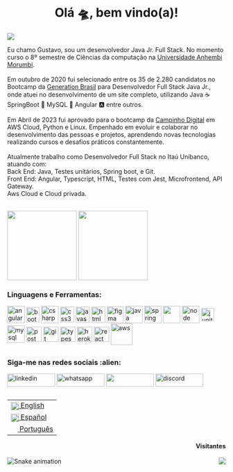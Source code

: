 <h1 align="center">Olá 🛸, bem vindo(a)! </h1>

![](https://komarev.com/ghpvc/?username=gumiqueias)

  Eu chamo Gustavo, sou um desenvolvedor Java Jr. Full Stack. No momento curso o 8º semestre de Ciências da computação na [Universidade Anhembi Morumbi](https://loja.anhembionline.com.br/).
  <br>
  <br>
  Em outubro de 2020 fui selecionado entre os 35 de 2.280 candidatos no Bootcamp da [Generation Brasil](https://brazil.generation.org) para Desenvolvedor Full Stack Java Jr., onde atuei no desenvolvimento de um site completo, utilizando Java ☕ SpringBoot 🍃 MySQL 🐬 Angular 🅰️ entre outros.
  <br>
  <br>
  Em Abril de 2023 fui aprovado para o bootcamp da [Campinho Digital](https://www.campinhodigital.org/) em AWS Cloud, Python e Linux.
  Empenhado em evoluir e colaborar no desenvolvimento das pessoas e projetos, aprendendo novas tecnologias realizando cursos e desafios práticos constantemente.
  <br>
  <br>
  Atualmente trabalho como Desenvolvedor Full Stack no Itaú Unibanco, atuando com:
  <br>
  Back End: Java, Testes unitários, Spring boot, e Git.
  <br>
  Front End: Angular, Typescript, HTML, Testes com Jest, Microfrontend, API Gateway.
  <br>
  Aws Cloud e Cloud privada. 



  <br>

  <div>
  <img height="160em"   align="center" src="https://github-readme-stats.vercel.app/api?username=gumiqueias&show_icons=true&theme=highcontrast&include_all_commits=true&count_private=true">
  <img height="160em" align="center" src="https://github-readme-stats.vercel.app/api/top-langs/?username=gumiqueias&&layout=compact&hide=shell&theme=highcontrast">
  
  
  
      

  </div>
  

<div>
  <h3 align="left">Linguagens e Ferramentas:</h3>
</div>
<div>
<img align = "center" src="https://i.imgur.com/UovuoGG.png" alt="angular" width="40" height="40"/> 
<img align = "center" src="https://i.imgur.com/aSHZnoG.png" alt="bootstrap" width="30" height="35"/>
<img align = "center" src="https://i.imgur.com/OeXAPLT.png" alt="csharp" width="40" height="40"/>
<img align = "center" src="https://i.imgur.com/TLY19Q3.png" alt="css3" width="32" height="36"/>
<img align = "center" src="https://i.imgur.com/O02pplX.png" alt="javascript" width="32" height="37"/>
<img align = "center" src="https://i.imgur.com/HHwqtbv.png" alt="html" width="32" height="37"/> 
<img align = "center" src="https://i.imgur.com/nWOk023.png" alt="figma" width="38" height="38"/>
<img align = "center" src="https://i.imgur.com/g6Wg8Ey.png" alt="java" width="40" height="40"/> 
<img align = "center" src="https://i.imgur.com/emPAeK4.png" alt="spring" width="40" height="40"/> 
<img align = "center" src="https://i.imgur.com/eKV8V75.png  alt="python" width="40" height="40"/>
<img align = "center" src="https://i.imgur.com/LgigRLh.png" alt="node" width="40" height="40"/> 
<img align = "center" src="https://i.imgur.com/co3aDyw.png" alt="junit" width="30" height="30"/>                     
<img align = "center" src="https://i.imgur.com/ZNjQkom.png" alt="mysql" width="40" height="40"/> 
<img align = "center" src="https://i.imgur.com/WVuA8RH.png" alt="postman" width="35" height="35"/> 
<img align = "center" src="https://i.imgur.com/5pIevzW.png" alt="git" width="35" height="35"/> 
<img align = "center" src="https://i.imgur.com/t1oS4Pz.png" alt="typescript" width="35" height="35"/> 
<img align = "center" src="https://i.imgur.com/aQ5tyLv.png" alt="heroku" width="35" height="35"/> 
<img align = "center" src="https://i.imgur.com/YxyiXo4.png" alt="react" width="35" height="35"/>  
<img align = "center" src="https://i.imgur.com/IhS1TUg.png" alt="aws" width="50" height="50"/> 
                                                           
                                                                                            
</div>
  
 
  ##
 <div>
  <h3 align="left">Siga-me nas redes sociais :alien: </h3>
<p align="left">
  
 <a href="https://www.linkedin.com/in/gumiqueias/" target="blank"><img align="center" src="https://img.shields.io/badge/LinkedIn-0077B5?style=for-the-badge&logo=linkedin&logoColor=white" alt="linkedin" height="30" width="110" /></a>
<a href="https://api.whatsapp.com/send?phone=5511971618647" target="blank"><img align="center" src="https://img.shields.io/badge/WhatsApp-25D366?style=for-the-badge&logo=whatsapp&logoColor=white" alt="whatsapp" height="30" width="110" /></a>
[<img src="https://img.shields.io/badge/Microsoft_Outlook-0078D4?style=for-the-badge&logo=microsoft-outlook&logoColor=white" height="30" width="110" align ="center">](mailto:gumiqueias@hotmail.com)
<a href="https://discord.gg/gumiqueias#1604" target="blank"><img align="center" src="https://img.shields.io/badge/Discord-7289DA?style=for-the-badge&logo=discord&logoColor=white" alt="discord" height="30" width="110" /></a>
  </div>
    <div>
    <table align="right">
 <tr><td><a href="README_us.md"><img src="https://i.imgur.com/Ja6zOUB.png" height="18.5" align="center"> English</a></td></tr>
 <tr><td><a href="README_es.md"><img src="https://i.imgur.com/aTLvLiO.png" height="18.5" align="center"> Español</a></td></tr>
 <tr><td><a href="README.md"><img src="https://i.imgur.com/0AUV6Hy.png" height="16 align="center">  Português</a></td></tr>
</table>
   </div>
  
  
<div>  
  <h4 align="right"> Visitantes </h4>
  <img align="right" src="https://profile-counter.glitch.me/tomasalric/count.svg">
   </div> 
    
  ![Snake animation](https://github.com/TomasAlric/TomasAlric/blob/output/github-contribution-grid-snake.svg) 
 
</div>
